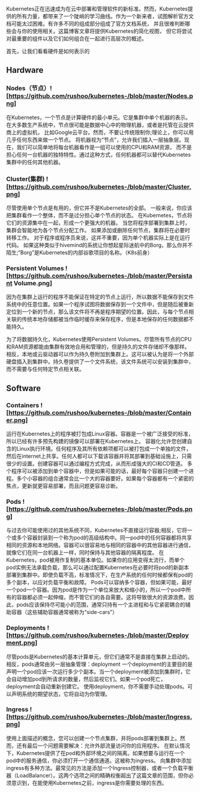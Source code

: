 Kubernetes正在迅速成为在云中部署和管理软件的新标准。然而，Kubernetes提
供的所有力量，都带来了一个陡峭的学习曲线。作为一个新来者，试图解析官方文档可能太过困难。有许多不同的组成部分组成了官方文档系统，
并且很难判断哪些会与你的使用相关。这篇博客文章将提供Kubernetes的简化视图，
但它将尝试对最重要的组件以及它们如何组合在一起进行高层次的概述。

首先，让我们看看硬件是如何表示的
## Hardware
### Nodes（节点）![https://github.com/rushoo/kubernetes-/blob/master/Nodes.png]
在Kubernetes，一个节点是计算硬件的最小单元。它是集群中单个机器的表示。
在大多数生产系统中，节点很可能是数据中心中的物理机器，或者是托管在云提供商上的虚拟机，
比如Google云平台。然而，不要让传统限制你;理论上，你可以用几乎任何东西来做一个节点。
将机器视为“节点”，允许我们插入一层抽象层。现在，我们可以简单地将每台机器看作是一组可以使用的CPU和RAM资源，
而不是担心任何一台机器的独特特性。通过这种方式，任何机器都可以替代Kubernetes集群中的任何其他机器。

### Cluster(集群) ![https://github.com/rushoo/kubernetes-/blob/master/Cluster.png]
尽管使用单个节点是有用的，但它并不是Kubernetes的全部。
一般来说，你应该把集群看作一个整体，而不是过分担心单个节点的状态。
在Kubernetes，节点将它们的资源集中在一起，形成一个更强大的机器。
当您将程序部署到集群上时，集群会智能地为各个节点分配工作。
如果添加或删除任何节点，集群将在必要时转移工作。
对于程序或程序员来说，这并不重要，因为单个机器实际上是在运行代码。
如果这种类似于hivemind的系统让你想起星际迷航中的Borg，那么你并不陌生;“Borg”是Kubernetes的内部谷歌项目的名称。（K8s前身）

### Persistent Volumes ![https://github.com/rushoo/kubernetes-/blob/master/Persistant Volume.png]
因为在集群上运行的程序不能保证在特定的节点上运行，所以数据不能保存到文件系统中的任意位置。如果一个程序试图将数据保存到一个文件中，但是随后被重新定位到一个新的节点，那么该文件将不再是程序期望的位置。因此，与每个节点相关联的传统本地存储都被当作临时缓存来保存程序，但是本地保存的任何数据都不能持久。

为了将数据持久化，Kubernetes使用Persistent Volumes。尽管所有节点的CPU和RAM资源都能由集群有效地合用和管理的，但是持久的文件存储却不像那样。相反，本地或云驱动器可以作为持久卷附加到集群上。这可以被认为是将一个外部硬盘插入到集群中。持久卷提供了一个文件系统，该文件系统可以安装到集群中，而不需要与任何特定节点相关联。

## Software
### Containers ![https://github.com/rushoo/kubernetes-/blob/master/Container.png]
运行在Kubernetes上的程序被打包成Linux容器。容器是一个被广泛接受的标准，所以已经有许多预先构建的镜像可以部署在Kubernetes上。
容器化允许您创建自含的Linux执行环境。任何程序及其所有依赖项都可以被打包成一个单独的文件，然后在internet上共享。任何人都可以下载该容器并将其部署到基础设施上，只需很少的设置。创建容器可以通过编程方式完成，从而形成强大的CI和CD管道。
多个程序可以被添加到单个容器中，但是如果可能的话，最好每个容器只创建一个进程。多个小容器的组合通常会比一个大的容器要好。如果每个容器都有一个紧密的焦点，更新就更容易部署，而且问题更容易诊断。

### Pods ![https://github.com/rushoo/kubernetes-/blob/master/Pods.png]
与过去你可能使用过的其他系统不同，Kubernetes不直接运行容器;相反，它将一个或多个容器封装到一个称为pod的高级结构中。同一pod中的任何容器都将共享相同的资源和本地网络。容器可以很容易地与相同的容器中的其他容器进行通信，就像它们在同一台机器上一样，同时保持与其他容器的隔离程度。
在Kubernetes，pod被用作复制的基本单位。如果你的应用变得太流行，而单个pod实例无法承载负载，那么可以通过配置Kubernetes在必要时将pod的新副本部署到集群中。即使负载不高，标准情况下，在生产系统的任何时候都保有pod的多个副本，以应对负载平衡和故障。
Pods可以容纳多个容器，但如果可能，最好一个pod一个容器。因为pod是作为一个单位来放大和缩小的，所以一个pod中所有的容器都必须一起伸缩，而不管它们的各自需要。这将导致很大的资源浪费。因此，pods应该保持尽可能小的范围，通常只持有一个主进程和与它紧密耦合的辅助容器（这些辅助容器通常被称为“side-cars”）

### Deployments ![https://github.com/rushoo/kubernetes-/blob/master/Deployment.png]
尽管pods是Kubernetes的基本计算单元，但它们通常不是直接在集群上启动的。相反，pods通常由另一层抽象管理：deployment
一个deployment的主要目的是声明一个pod应该一次运行多少个副本。当一个deployment被添加到集群时，它会自动增加pod到所请求的数量，然后监视它们。如果一个pod死亡，deployment会自动重新创建它。
使用deployment，你不需要手动处理pods。可以声明系统的期望状态，它将自动为你管理。

### Ingress ![https://github.com/rushoo/kubernetes-/blob/master/Ingress.png]
使用上面描述的概念，您可以创建一个节点集群，并将pods部署到集群上。然而，还有最后一个问题需要解决：允许外部流量访问你的应用程序。
在默认情况下，Kubernetes提供了在pod和外部环境之间的隔离。如果想要与运行在一个pod中的服务通信，你必须打开一个通信通道。这被称为ingress。
向集群中添加ingress有多种方法。最常见的方法是添加一个Ingress控制器，或者一个负载平衡器（LoadBalancer）。这两个选项之间的精确权衡超出了这篇文章的范围，但你必须意识到，在能使用Kubernetes之前，ingress是你需要处理的东西。
